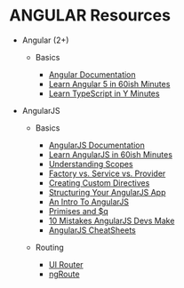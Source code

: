 # ANGULAR Resources

* Angular (2+)

  * Basics

    * [Angular Documentation](https://angular.io/)
    * [Learn Angular 5 in 60ish Minutes](https://www.youtube.com/watch?v=oa9cnWTpqP8)
    * [Learn TypeScript in Y Minutes](https://learnxinyminutes.com/docs/typescript/)

* AngularJS

  * Basics

    * [AngularJS Documentation](https://angularjs.org/)
    * [Learn AngularJS in 60ish Minutes](https://www.youtube.com/watch?v=i9MHigUZKEM)
    * [Understanding Scopes](https://github.com/angular/angular.js/wiki/Understanding-Scopes)
    * [Factory vs. Service vs. Provider](https://tylermcginnis.com/angularjs-factory-vs-service-vs-provider/)
    * [Creating Custom Directives](https://docs.angularjs.org/guide/directive)
    * [Structuring Your AngularJS App](https://docs.google.com/document/u/1/d/1XXMvReO8-Awi1EZXAXS4PzDzdNvV6pGcuaF4Q9821Es/pub)
    * [An Intro To AngularJS](https://www.airpair.com/angularjs)
    * [Primises and $q](http://www.webdeveasy.com/javascript-promises-and-angularjs-q-service/)
    * [10 Mistakes AngularJS Devs Make](https://www.airpair.com/angularjs/posts/top-10-mistakes-angularjs-developers-make)
    * [AngularJS CheatSheets](https://egghead.io/articles/angularjs-core-services-directive-definition-object-and-ui-router-cheat-sheets?utm_content=buffercaf82&utm_medium=social&utm_source=twitter.com&utm_campaign=buffer)


  * Routing

    * [UI Router](https://github.com/angular-ui/ui-router)
    * [ngRoute](https://docs.angularjs.org/api/ngRoute)
